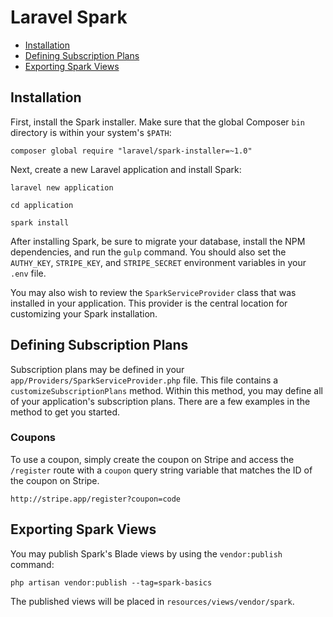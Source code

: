 # Laravel Spark

- [Installation](#installation)
- [Defining Subscription Plans](#defining-subscription-plans)
- [Exporting Spark Views](#exporting-spark-views)

<a name="installation"></a>
## Installation

First, install the Spark installer. Make sure that the global Composer `bin` directory is within your system's `$PATH`:

	composer global require "laravel/spark-installer=~1.0"

Next, create a new Laravel application and install Spark:

	laravel new application

	cd application

	spark install

After installing Spark, be sure to migrate your database, install the NPM dependencies, and run the `gulp` command. You should also set the `AUTHY_KEY`, `STRIPE_KEY`, and `STRIPE_SECRET` environment variables in your `.env` file.

You may also wish to review the `SparkServiceProvider` class that was installed in your application. This provider is the central location for customizing your Spark installation.

<a name="defining-subscription-plans"></a>
## Defining Subscription Plans

Subscription plans may be defined in your `app/Providers/SparkServiceProvider.php` file. This file contains a `customizeSubscriptionPlans` method. Within this method, you may define all of your application's subscription plans. There are a few examples in the method to get you started.

### Coupons

To use a coupon, simply create the coupon on Stripe and access the `/register` route with a `coupon` query string variable that matches the ID of the coupon on Stripe.

	http://stripe.app/register?coupon=code

<a name="exporting-spark-views"></a>
## Exporting Spark Views

You may publish Spark's Blade views by using the `vendor:publish` command:

	php artisan vendor:publish --tag=spark-basics

The published views will be placed in `resources/views/vendor/spark`.
